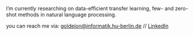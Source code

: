 I’m currently researching on data-efficient transfer learning, few- and zero-shot methods in natural language processing.

you can reach me via:
[goldejon@informatik.hu-berlin.de](mailto:goldejon@informatik.hu-berlin.de) // [LinkedIn](https://www.linkedin.com/in/jonasgolde/)
